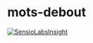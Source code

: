# mots-debout

[![SensioLabsInsight](https://insight.sensiolabs.com/projects/07f446d6-4e6e-473f-bf79-b3da843b30e0/big.png)](https://insight.sensiolabs.com/projects/07f446d6-4e6e-473f-bf79-b3da843b30e0)
